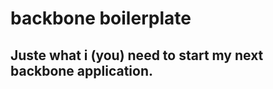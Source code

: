 backbone boilerplate
====================
Juste what i (you) need to start my next backbone application.
--------------------------------------------------------------